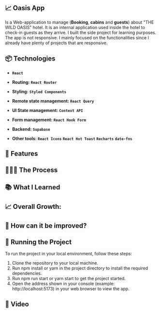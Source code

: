## 📈 Oasis App

Is a Web-application to manage (**Booking**, **cabins** and **guests**) about "THE WILD OASIS" hotel. It is an internal application used inside the hotel to check-in guests as they arrive. I built the side project for learning purposes. The app is not responsive. I mainly focused on the functionalities since I already have plenty of projects that are responsive.

## 📦 Technologies

- **`React`** 

- **Routing:** **`React Router`** 

- **Styling:** **`Styled Components`** 

- **Remote state management:** **`React Query`** 

- **UI State management:** **`Context API`** 

- **Form management:** **`React Hook Form`** 

- **Backend:** **`Supabase`** 

- **Other tools:** **`React Icons`**  **`React Hot Toast`** **`Recharts`** **`date-fns`**



## 🎨 Features

## 👩🏽‍🍳 The Process

## 📚 What I Learned

## 📈 Overall Growth:

## 💭 How can it be improved?

## 🚦 Running the Project
To run the project in your local environment, follow these steps:

1. Clone the repository to your local machine.
2. Run npm install or yarn in the project directory to install the required dependencies.
3. Run npm run start or yarn start to get the project started.
4. Open the address shown in your console (example: http://localhost:5173) in your web browser to view the app.


## 🍿 Video